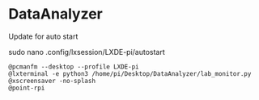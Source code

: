 # DataAnalyzer
Update for auto start

sudo nano .config/lxsession/LXDE-pi/autostart    

```@lxpanel --profile LXDE-pi   
@pcmanfm --desktop --profile LXDE-pi   
@lxterminal -e python3 /home/pi/Desktop/DataAnalyzer/lab_monitor.py   
@xscreensaver -no-splash   
@point-rpi
